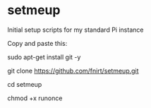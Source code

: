 # setmeup
Initial setup scripts for my standard Pi instance



Copy and paste this:


sudo apt-get install git -y

git clone https://github.com/fnirt/setmeup.git

cd setmeup

chmod +x runonce

